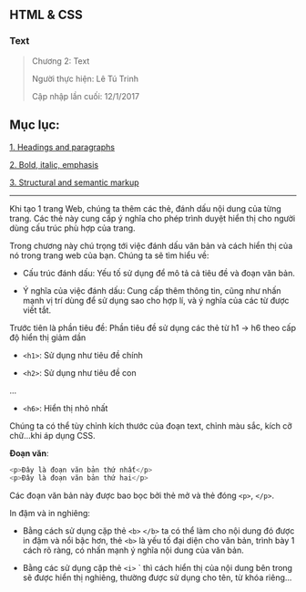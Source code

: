 ## HTML & CSS
### Text

> Chương 2: Text
>
> Người thực hiện: Lê Tú Trinh
>
> Cập nhập lần cuối: 12/1/2017

## Mục lục:

[1. Headings and paragraphs](#1)

[2. Bold, italic, emphasis](#2)

[3. Structural and semantic markup](#3)

***

Khi tạo 1 trang Web, chúng ta thêm các thẻ, đánh dấu nội dung của từng trang. Các thẻ này cung cấp ý nghĩa cho phép trình duyệt hiển thị cho người dùng cấu trúc phù hợp của trang.

Trong chương này chú trọng tới việc đánh dấu văn bản và cách hiển thị của nó trong trang web của bạn. Chúng ta sẽ tìm hiểu về:

- Cấu trúc đánh dấu: Yếu tố sử dụng để mô tả cả tiêu đề và đoạn văn bản.

- Ý nghĩa của việc đánh dấu: Cung cấp thêm thông tin, cũng như nhấn mạnh vị trí dùng để sử dụng sao cho hợp lí, và ý nghĩa của các từ được viết tắt.

Trước tiên là phần tiêu đề: Phần tiêu đề sử dụng các thẻ từ h1 -> h6 theo cấp độ hiển thị giảm dần

- `<h1>`: Sử dụng như tiêu đề chính

- `<h2>`: Sử dụng như tiêu đề con

...

- `<h6>`: Hiển thị nhỏ nhất

Chúng ta có thể tùy chỉnh kích thước của đoạn text, chỉnh màu sắc, kích cỡ chữ...khi áp dụng CSS.

**Đoạn văn**: 

```javascript
<p>Đây là đoạn văn bản thứ nhất</p>
<p>Đây là đoạn văn bản thứ hai</p>
```

Các đoạn văn bản này được bao bọc bởi thẻ mở và thẻ đóng `<p>`, `</p>`. 

In đậm và in nghiêng:

- Bằng cách sử dụng cặp thẻ `<b>` `</b>` ta có thể làm cho nội dung đó được in đậm và nổi bậc hơn, thẻ `<b>` là yếu tố đại diện cho văn bản, trình bày 1 cách rõ ràng, có nhấn mạnh ý nghĩa nội dung của văn bản.

- Bằng các sử dụng cặp thẻ `<i>` </i>` thì cách hiển thị của nội dung bên trong sẽ được hiển thị nghiêng, thường được sử dụng cho tên, từ khóa riêng...

